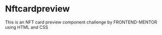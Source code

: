 # Nftcardpreview
This is an NFT card preview component challenge by FRONTEND-MENTOR using HTML and CSS
